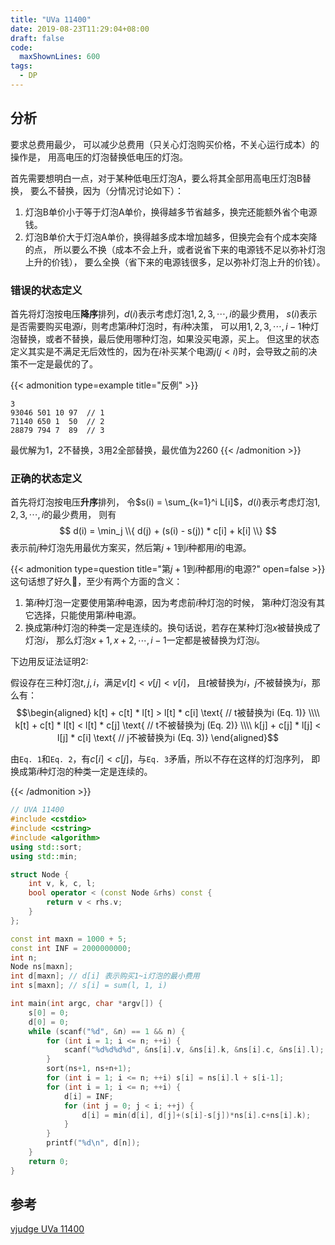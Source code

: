 ```yaml
---
title: "UVa 11400"
date: 2019-08-23T11:29:04+08:00
draft: false
code:
  maxShownLines: 600
tags:
  - DP
---
```


## 分析

要求总费用最少，
可以减少总费用（只关心灯泡购买价格，不关心运行成本）的操作是，
用高电压的灯泡替换低电压的灯泡。

首先需要想明白一点，对于某种低电压灯泡A，要么将其全部用高电压灯泡B替换，
要么不替换，因为（分情况讨论如下）：
1. 灯泡B单价小于等于灯泡A单价，换得越多节省越多，换完还能额外省个电源钱。
2. 灯泡B单价大于灯泡A单价，换得越多成本增加越多，但换完会有个成本突降的点，
所以要么不换（成本不会上升，或者说省下来的电源钱不足以弥补灯泡上升的价钱），
要么全换（省下来的电源钱很多，足以弥补灯泡上升的价钱）。

### 错误的状态定义

首先将灯泡按电压**降序**排列，$d(i)$表示考虑灯泡$1,2,3,\cdots,i$的最少费用，
$s(i)$表示是否需要购买电源$i$，则考虑第$i$种灯泡时，有$i$种决策，
可以用$1,2,3,\cdots,i-1$种灯泡替换，或者不替换，最后使用哪种灯泡，如果没买电源，买上。
但这里的状态定义其实是不满足无后效性的，因为在$i$补买某个电源$j(j < i)$时，会导致之前的决策不一定是最优的了。

{{< admonition type=example title="反例" >}}
```
3
93046 501 10 97  // 1
71140 650 1  50  // 2
28879 794 7  89  // 3
```
最优解为1，2不替换，3用2全部替换，最优值为2260
{{< /admonition >}}

### 正确的状态定义

首先将灯泡按电压**升序**排列，
令$s(i) = \sum_{k=1}^i L[i]$，$d(i)$表示考虑灯泡$1,2,3,\cdots,i$的最少费用，
则有$$
d(i) = \min_j \\{ d(j) + (s(i) - s(j)) * c[i] + k[i] \\}
$$
表示前$j$种灯泡先用最优方案买，然后第$j+1$到$i$种都用$i$的电源。

{{< admonition type=question title="第$j+1$到$i$种都用$i$的电源?" open=false >}}
这句话想了好久:thinking:，至少有两个方面的含义：
1. 第$i$种灯泡一定要使用第$i$种电源，因为考虑前$i$种灯泡的时候，
第$i$种灯泡没有其它选择，只能使用第$i$种电源。
2. 换成第$i$种灯泡的种类一定是连续的。换句话说，若存在某种灯泡$x$被替换成了灯泡$i$，
那么灯泡$x+1, x+2, \cdots, i-1$一定都是被替换为灯泡$i$。

下边用反证法证明2:

假设存在三种灯泡$t, j, i$，满足$v[t] < v[j] < v[i]$，
且$t$被替换为$i$，$j$不被替换为$i$，那么有：
$$\begin{aligned}
k[t] + c[t] * l[t] > l[t] * c[i] \text{ // t被替换为i (Eq. 1)} \\\\ 
k[t] + c[t] * l[t] < l[t] * c[j] \text{ // t不被替换为j (Eq. 2)} \\\\ 
k[j] + c[j] * l[j] < l[j] * c[i] \text{ // j不被替换为i (Eq. 3)}
\end{aligned}$$

由`Eq. 1`和`Eq. 2`，有$c[i] < c[j]$，与`Eq. 3`矛盾，所以不存在这样的灯泡序列，
即换成第$i$种灯泡的种类一定是连续的。

{{< /admonition >}}


```cpp
// UVA 11400
#include <cstdio>
#include <cstring>
#include <algorithm>
using std::sort;
using std::min;

struct Node {
    int v, k, c, l;
    bool operator < (const Node &rhs) const {
        return v < rhs.v;
    }
};

const int maxn = 1000 + 5;
const int INF = 2000000000;
int n;
Node ns[maxn];
int d[maxn]; // d[i] 表示购买1~i灯泡的最小费用
int s[maxn]; // s[i] = sum(l, 1, i)

int main(int argc, char *argv[]) {
    s[0] = 0;
    d[0] = 0;
    while (scanf("%d", &n) == 1 && n) {
        for (int i = 1; i <= n; ++i) {
            scanf("%d%d%d%d", &ns[i].v, &ns[i].k, &ns[i].c, &ns[i].l);
        }
        sort(ns+1, ns+n+1);
        for (int i = 1; i <= n; ++i) s[i] = ns[i].l + s[i-1];
        for (int i = 1; i <= n; ++i) {
            d[i] = INF;
            for (int j = 0; j < i; ++j) {
                d[i] = min(d[i], d[j]+(s[i]-s[j])*ns[i].c+ns[i].k);
            }
        }
        printf("%d\n", d[n]);
    }
    return 0;
}
```

## 参考

[vjudge UVa 11400](https://vjudge.net/problem/UVA-11400)
